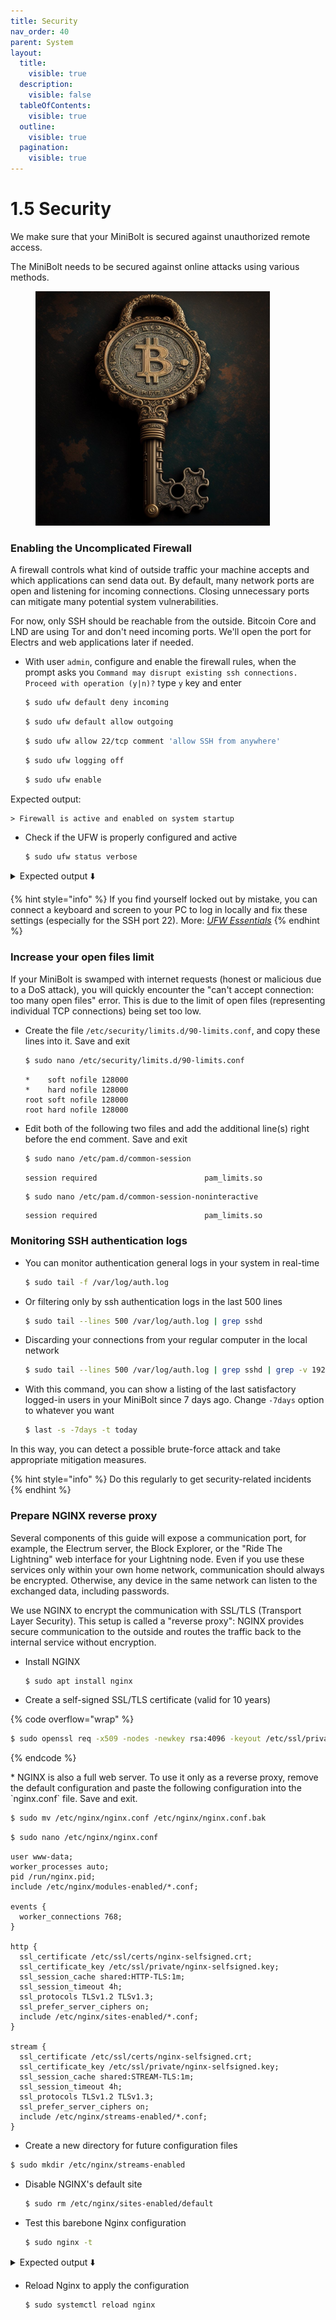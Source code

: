 ```yaml
---
title: Security
nav_order: 40
parent: System
layout:
  title:
    visible: true
  description:
    visible: false
  tableOfContents:
    visible: true
  outline:
    visible: true
  pagination:
    visible: true
---
```


# 1.5 Security

We make sure that your MiniBolt is secured against unauthorized remote access.

The MiniBolt needs to be secured against online attacks using various methods.

<figure><img src="../.gitbook/assets/security_key.jpg" alt="" width="375"><figcaption></figcaption></figure>

### Enabling the Uncomplicated Firewall

A firewall controls what kind of outside traffic your machine accepts and which applications can send data out. By default, many network ports are open and listening for incoming connections. Closing unnecessary ports can mitigate many potential system vulnerabilities.

For now, only SSH should be reachable from the outside. Bitcoin Core and LND are using Tor and don't need incoming ports. We'll open the port for Electrs and web applications later if needed.

*   With user `admin`, configure and enable the firewall rules, when the prompt asks you `Command may disrupt existing ssh connections. Proceed with operation (y|n)?` type `y` key and enter

    ```sh
    $ sudo ufw default deny incoming
    ```



    ```sh
    $ sudo ufw default allow outgoing
    ```



    ```sh
    $ sudo ufw allow 22/tcp comment 'allow SSH from anywhere'
    ```



    ```sh
    $ sudo ufw logging off
    ```



    ```sh
    $ sudo ufw enable
    ```

Expected output:

```
> Firewall is active and enabled on system startup
```

*   Check if the UFW is properly configured and active

    ```sh
    $ sudo ufw status verbose
    ```

<details>

<summary>Expected output ⬇️</summary>

```
> Status: active
> Logging: off
> Default: deny (incoming), allow (outgoing), disabled (routed)
> New profiles: skip

>
> To                            Action      From
> --                            ------      ----
> 22                            ALLOW       Anywhere       # allow SSH from anywhere
```

</details>

{% hint style="info" %}
If you find yourself locked out by mistake, you can connect a keyboard and screen to your PC to log in locally and fix these settings (especially for the SSH port 22). More: [_UFW Essentials_](https://www.digitalocean.com/community/tutorials/ufw-essentials-common-firewall-rules-and-commands)
{% endhint %}

### Increase your open files limit

If your MiniBolt is swamped with internet requests (honest or malicious due to a DoS attack), you will quickly encounter the "can't accept connection: too many open files" error. This is due to the limit of open files (representing individual TCP connections) being set too low.

*   Create the file `/etc/security/limits.d/90-limits.conf`, and copy these lines into it. Save and exit

    ```sh
    $ sudo nano /etc/security/limits.d/90-limits.conf
    ```



    ```
    *    soft nofile 128000
    *    hard nofile 128000
    root soft nofile 128000
    root hard nofile 128000
    ```
*   Edit both of the following two files and add the additional line(s) right before the end comment. Save and exit

    ```sh
    $ sudo nano /etc/pam.d/common-session
    ```



    ```
    session required                        pam_limits.so
    ```



    ```sh
    $ sudo nano /etc/pam.d/common-session-noninteractive
    ```



    ```
    session required                        pam_limits.so
    ```

### Monitoring SSH authentication logs

*   You can monitor authentication general logs in your system in real-time

    ```sh
    $ sudo tail -f /var/log/auth.log
    ```
*   Or filtering only by ssh authentication logs in the last 500 lines

    ```sh
    $ sudo tail --lines 500 /var/log/auth.log | grep sshd
    ```
*   Discarding your connections from your regular computer in the local network

    ```sh
    $ sudo tail --lines 500 /var/log/auth.log | grep sshd | grep -v 192.168.X.XXX
    ```
*   With this command, you can show a listing of the last satisfactory logged-in users in your MiniBolt since 7 days ago. Change `-7days` option to whatever you want

    ```sh
    $ last -s -7days -t today
    ```

In this way, you can detect a possible brute-force attack and take appropriate mitigation measures.

{% hint style="info" %}
Do this regularly to get security-related incidents
{% endhint %}

### Prepare NGINX reverse proxy

Several components of this guide will expose a communication port, for example, the Electrum server, the Block Explorer, or the "Ride The Lightning" web interface for your Lightning node. Even if you use these services only within your own home network, communication should always be encrypted. Otherwise, any device in the same network can listen to the exchanged data, including passwords.

We use NGINX to encrypt the communication with SSL/TLS (Transport Layer Security). This setup is called a "reverse proxy": NGINX provides secure communication to the outside and routes the traffic back to the internal service without encryption.

*   Install NGINX

    ```sh
    $ sudo apt install nginx
    ```
* Create a self-signed SSL/TLS certificate (valid for 10 years)

{% code overflow="wrap" %}
```bash
$ sudo openssl req -x509 -nodes -newkey rsa:4096 -keyout /etc/ssl/private/nginx-selfsigned.key -out /etc/ssl/certs/nginx-selfsigned.crt -subj "/CN=localhost" -days 3650
```
{% endcode %}

\* NGINX is also a full web server. To use it only as a reverse proxy, remove the default configuration and paste the following configuration into the \`nginx.conf\` file. Save and exit.

```bash
$ sudo mv /etc/nginx/nginx.conf /etc/nginx/nginx.conf.bak
```

```bash
$ sudo nano /etc/nginx/nginx.conf
```

```nginx
user www-data;
worker_processes auto;
pid /run/nginx.pid;
include /etc/nginx/modules-enabled/*.conf;

events {
  worker_connections 768;
}

http {
  ssl_certificate /etc/ssl/certs/nginx-selfsigned.crt;
  ssl_certificate_key /etc/ssl/private/nginx-selfsigned.key;
  ssl_session_cache shared:HTTP-TLS:1m;
  ssl_session_timeout 4h;
  ssl_protocols TLSv1.2 TLSv1.3;
  ssl_prefer_server_ciphers on;
  include /etc/nginx/sites-enabled/*.conf;
}

stream {
  ssl_certificate /etc/ssl/certs/nginx-selfsigned.crt;
  ssl_certificate_key /etc/ssl/private/nginx-selfsigned.key;
  ssl_session_cache shared:STREAM-TLS:1m;
  ssl_session_timeout 4h;
  ssl_protocols TLSv1.2 TLSv1.3;
  ssl_prefer_server_ciphers on;
  include /etc/nginx/streams-enabled/*.conf;
}
```

* Create a new directory for future configuration files

```sh
$ sudo mkdir /etc/nginx/streams-enabled
```

*   Disable NGINX's default site

    ```sh
    $ sudo rm /etc/nginx/sites-enabled/default
    ```
*   Test this barebone Nginx configuration

    ```sh
    $ sudo nginx -t
    ```

<details>

<summary>Expected output ⬇️</summary>

```
> nginx: the configuration file /etc/nginx/nginx.conf syntax is ok
> nginx: configuration file /etc/nginx/nginx.conf test is successful
```

</details>

*   Reload Nginx to apply the configuration

    ```sh
    $ sudo systemctl reload nginx
    ```
